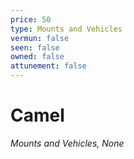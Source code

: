 ```yaml
---
price: 50
type: Mounts and Vehicles
vermun: false
seen: false
owned: false
attunement: false
---
```

# Camel

*Mounts and Vehicles, None*